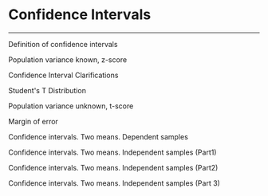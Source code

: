 # Confidence Intervals

---

Definition of confidence intervals

Population variance known, z-score

Confidence Interval Clarifications

Student's T Distribution

Population variance unknown, t-score

Margin of error

Confidence intervals. Two means. Dependent samples

Confidence intervals. Two means. Independent samples (Part1)

Confidence intervals. Two means. Independent samples (Part2)

Confidence intervals. Two means. Independent samples (Part 3)
